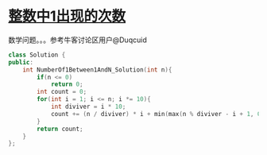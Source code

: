 # [整数中1出现的次数](https://www.nowcoder.com/practice/bd7f978302044eee894445e244c7eee6?tpId=13&tqId=11184&tPage=2&rp=2&ru=/ta/coding-interviews&qru=/ta/coding-interviews/question-ranking)

数学问题。。。参考牛客讨论区用户@Duqcuid

```c++
class Solution {
public:
    int NumberOf1Between1AndN_Solution(int n){
        if(n <= 0)
            return 0;
        int count = 0;
        for(int i = 1; i <= n; i *= 10){
            int diviver = i * 10;
            count += (n / diviver) * i + min(max(n % diviver - i + 1, 0), i);
        }
        return count;
    }
};
```

